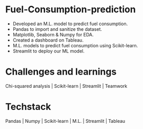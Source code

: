 # Fuel-Consumption-prediction
- Developed an M.L. model to predict fuel consumption.
- Pandas to import and sanitize the dataset.
- Matplotlib, Seaborn & Numpy for EDA.
- Created a dashboard on Tableau.
- M.L. models to predict fuel consumption using Scikit-learn.
- Streamlit to deploy our ML model.

# Challenges and learnings
Chi-squared analysis | Scikit-learn | Streamlit | Teamwork

# Techstack
Pandas | Numpy | Scikit-learn | M.L. | Streamlit | Tableau
